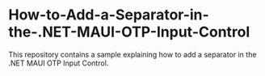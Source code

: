 # How-to-Add-a-Separator-in-the-.NET-MAUI-OTP-Input-Control
This repository contains a sample explaining how to add a separator in the .NET MAUI OTP Input Control.
